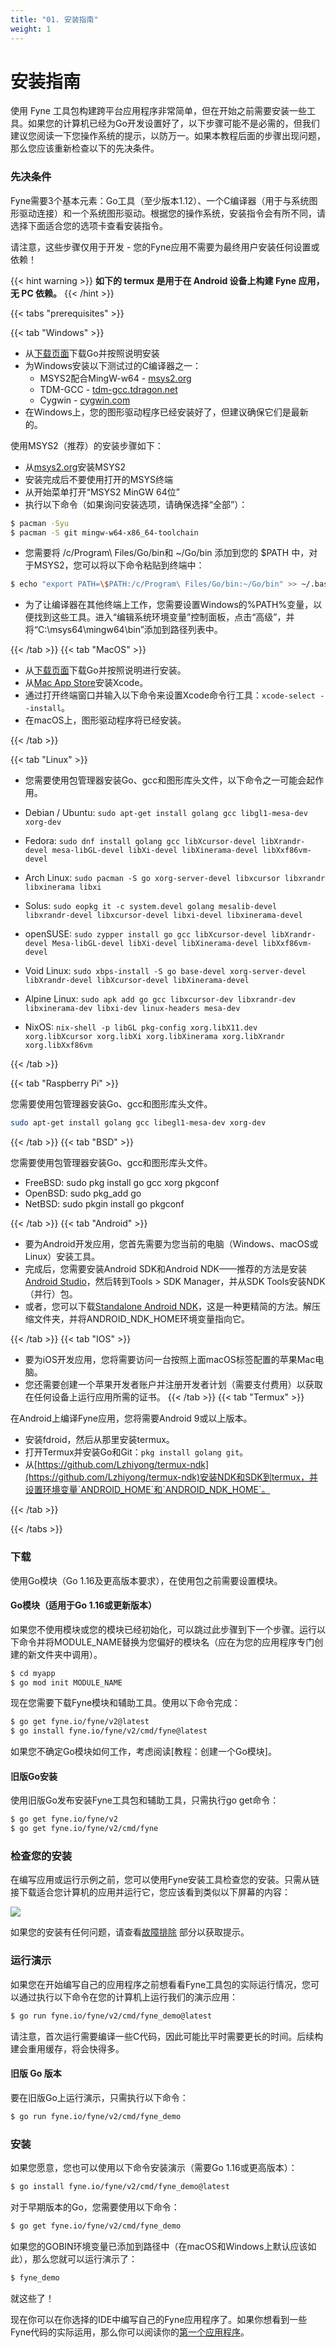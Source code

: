 ```yaml
---
title: "01. 安装指南"
weight: 1
---
```


# 安装指南

使用 Fyne 工具包构建跨平台应用程序非常简单，但在开始之前需要安装一些工具。如果您的计算机已经为Go开发设置好了，以下步骤可能不是必需的，但我们建议您阅读一下您操作系统的提示，以防万一。如果本教程后面的步骤出现问题，那么您应该重新检查以下的先决条件。

### 先决条件

Fyne需要3个基本元素：Go工具（至少版本1.12）、一个C编译器（用于与系统图形驱动连接）和一个系统图形驱动。根据您的操作系统，安装指令会有所不同，请选择下面适合您的选项卡查看安装指令。

请注意，这些步骤仅用于开发 - 您的Fyne应用不需要为最终用户安装任何设置或依赖！

{{< hint warning >}} **如下的 termux 是用于在 Android 设备上构建 Fyne 应用，无 PC 依赖。** {{< /hint >}} 

{{< tabs "prerequisites" >}}

{{< tab "Windows" >}} 

- 从[下载页面](https://golang.org/dl/)下载Go并按照说明安装
- 为Windows安装以下测试过的C编译器之一：
  - MSYS2配合MingW-w64 - [msys2.org](https://www.msys2.org/)
  - TDM-GCC - [tdm-gcc.tdragon.net](https://jmeubank.github.io/tdm-gcc/download/)
  - Cygwin - [cygwin.com](https://www.cygwin.com/)
- 在Windows上，您的图形驱动程序已经安装好了，但建议确保它们是最新的。

使用MSYS2（推荐）的安装步骤如下：

- 从[msys2.org](https://www.msys2.org/)安装MSYS2
- 安装完成后不要使用打开的MSYS终端
- 从开始菜单打开“MSYS2 MinGW 64位”
- 执行以下命令（如果询问安装选项，请确保选择“全部”）：

```bash
$ pacman -Syu
$ pacman -S git mingw-w64-x86_64-toolchain
```

- 您需要将 /c/Program\ Files/Go/bin和 ~/Go/bin 添加到您的 $PATH 中，对于MSYS2，您可以将以下命令粘贴到终端中：
```bash
$ echo "export PATH=\$PATH:/c/Program\ Files/Go/bin:~/Go/bin" >> ~/.bashrc
```

- 为了让编译器在其他终端上工作，您需要设置Windows的%PATH%变量，以便找到这些工具。进入“编辑系统环境变量”控制面板，点击“高级”，并将“C:\msys64\mingw64\bin”添加到路径列表中。

{{< /tab >}}
{{< tab "MacOS" >}} 

- 从[下载页面](https://golang.org/dl/)下载Go并按照说明进行安装。
- 从[Mac App Store](https://apps.apple.com/us/app/xcode/id497799835?mt=12)安装Xcode。
- 通过打开终端窗口并输入以下命令来设置Xcode命令行工具：`xcode-select --install`。
- 在macOS上，图形驱动程序将已经安装。

{{< /tab >}}

{{< tab "Linux" >}}  

- 您需要使用包管理器安装Go、gcc和图形库头文件，以下命令之一可能会起作用。
- Debian / Ubuntu: `sudo apt-get install golang gcc libgl1-mesa-dev xorg-dev`
- Fedora: `sudo dnf install golang gcc libXcursor-devel libXrandr-devel mesa-libGL-devel libXi-devel libXinerama-devel libXxf86vm-devel`
- Arch Linux: `sudo pacman -S go xorg-server-devel libxcursor libxrandr libxinerama libxi`
- Solus: `sudo eopkg it -c system.devel golang mesalib-devel libxrandr-devel libxcursor-devel libxi-devel libxinerama-devel`
- openSUSE: `sudo zypper install go gcc libXcursor-devel libXrandr-devel Mesa-libGL-devel libXi-devel libXinerama-devel libXxf86vm-devel`
- Void Linux: `sudo xbps-install -S go base-devel xorg-server-devel libXrandr-devel libXcursor-devel libXinerama-devel`

- Alpine Linux: `sudo apk add go gcc libxcursor-dev libxrandr-dev libxinerama-dev libxi-dev linux-headers mesa-dev`
- NixOS: `nix-shell -p libGL pkg-config xorg.libX11.dev xorg.libXcursor xorg.libXi xorg.libXinerama xorg.libXrandr xorg.libXxf86vm`

{{< /tab >}}

{{< tab "Raspberry Pi" >}} 

您需要使用包管理器安装Go、gcc和图形库头文件。

```bash
sudo apt-get install golang gcc libegl1-mesa-dev xorg-dev
```

{{< /tab >}}
{{< tab "BSD" >}} 

您需要使用包管理器安装Go、gcc和图形库头文件。

- FreeBSD: sudo pkg install go gcc xorg pkgconf
- OpenBSD: sudo pkg_add go
- NetBSD: sudo pkgin install go pkgconf

{{< /tab >}}
{{< tab "Android" >}} 

- 要为Android开发应用，您首先需要为您当前的电脑（Windows、macOS或Linux）安装工具。
- 完成后，您需要安装Android SDK和Android NDK——推荐的方法是安装[Android Studio](https://developer.android.com/studio/index.html)，然后转到Tools > SDK Manager，并从SDK Tools安装NDK（并行）包。
- 或者，您可以下载[Standalone Android NDK](https://github.com/android/ndk/wiki#supported-downloads)，这是一种更精简的方法。解压缩文件夹，并将ANDROID_NDK_HOME环境变量指向它。

{{< /tab >}}
{{< tab "IOS" >}} 
- 要为iOS开发应用，您将需要访问一台按照上面macOS标签配置的苹果Mac电脑。
- 您还需要创建一个苹果开发者账户并注册开发者计划（需要支付费用）以获取在任何设备上运行应用所需的证书。
{{< /tab >}}
{{< tab "Termux" >}} 

在Android上编译Fyne应用，您将需要Android 9或以上版本。

- 安装fdroid，然后从那里安装termux。
- 打开Termux并安装Go和Git：`pkg install golang git`。
- 从[https://github.com/Lzhiyong/termux-ndk](https://github.com/Lzhiyong/termux-ndk)安装NDK和SDK到termux，并设置环境变量`ANDROID_HOME`和`ANDROID_NDK_HOME`。

{{< /tab >}}

{{< /tabs >}}

### 下载

使用Go模块（Go 1.16及更高版本要求），在使用包之前需要设置模块。

#### Go模块（适用于Go 1.16或更新版本）

如果您不使用模块或您的模块已经初始化，可以跳过此步骤到下一个步骤。运行以下命令并将MODULE_NAME替换为您偏好的模块名（应在为您的应用程序专门创建的新文件夹中调用）。

```bash
$ cd myapp
$ go mod init MODULE_NAME
```

现在您需要下载Fyne模块和辅助工具。使用以下命令完成：

```bash
$ go get fyne.io/fyne/v2@latest
$ go install fyne.io/fyne/v2/cmd/fyne@latest
```

如果您不确定Go模块如何工作，考虑阅读[教程：创建一个Go模块]。

#### 旧版Go安装

使用旧版Go发布安装Fyne工具包和辅助工具，只需执行go get命令：

```bash
$ go get fyne.io/fyne/v2
$ go get fyne.io/fyne/v2/cmd/fyne
```

### 检查您的安装

在编写应用或运行示例之前，您可以使用Fyne安装工具检查您的安装。只需从链接下载适合您计算机的应用并运行它，您应该看到类似以下屏幕的内容：

![](https://cdn.jsdelivr.net/gh/poloxue/images@gofyne/started/setup.png)

如果您的安装有任何问题，请查看[故障排除](/docs/10-faq/03-troubleshoot) 部分以获取提示。

### 运行演示

如果您在开始编写自己的应用程序之前想看看Fyne工具包的实际运行情况，您可以通过执行以下命令在您的计算机上运行我们的演示应用：

```bash
$ go run fyne.io/fyne/v2/cmd/fyne_demo@latest
```

请注意，首次运行需要编译一些C代码，因此可能比平时需要更长的时间。后续构建会重用缓存，将会快得多。

#### 旧版 Go 版本

要在旧版Go上运行演示，只需执行以下命令：

```bash
$ go run fyne.io/fyne/v2/cmd/fyne_demo
```

### 安装

如果您愿意，您也可以使用以下命令安装演示（需要Go 1.16或更高版本）：

```bash
$ go install fyne.io/fyne/v2/cmd/fyne_demo@latest
```

对于早期版本的Go，您需要使用以下命令：

```bash
$ go get fyne.io/fyne/v2/cmd/fyne_demo
```

如果您的GOBIN环境变量已添加到路径中（在macOS和Windows上默认应该如此），那么您就可以运行演示了：

```bash
$ fyne_demo
```

就这些了！

现在你可以在你选择的IDE中编写自己的Fyne应用程序了。如果你想看到一些Fyne代码的实际运用，那么你可以阅读你的[第一个应用程序](/docs/01-started/02-hello)。

